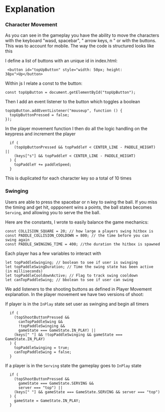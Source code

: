 # Explanation

### Character Movement
As you can see in the gameplay you have the ability to move the characters with the keyboard "wasd, spacebar", " arrow keys, n " or with the buttons. This was to account for mobile.
The way the code is structured looks like this 

I define a list of buttons with an unique id in index.html:

```
 <button id="topUpButton" style="width: 50px; height: 38px">Up</button>
```
Within js I relate a const to the button:
```
const topUpButton = document.getElementById("topUpButton");
```
Then I add an event listener to the button which toggles a boolean
```
topUpButton.addEventListener("mouseup", function () {
  topUpButtonPressed = false;
});
```

In the player movement function I then do all the logic handling on the keypress and increment the player
```
  if (
    (topUpButtonPressed && topPaddleY < CENTER_LINE - PADDLE_HEIGHT) ||
    (keys["s"] && topPaddleY < CENTER_LINE - PADDLE_HEIGHT)
  ) {
    topPaddleY += paddleSpeed;
  }
```

This is duplicated for each character key so a total of 10 times

### Swinging
Users are able to press the spacebar or n key to swing the ball. If you miss the timing and get hit, oppponent wins a points, the ball states becomes `Serving`, and allowing you to serve the the ball.

Here are the constants, I wrote to easily balance the game mechanics:

```
const COLLISION_SQUARE = 20; // how large a players swing hitbox is
const PADDLE_COLLISION_COOLDOWN = 800; // the time before you can swing again
const PADDLE_SWINGING_TIME = 400; //the duration the hitbox is spawned
```

Each player has a few variables to interact with
```
let topPaddleSwinging; // boolean to see if user is swinging
let topPaddleSwingDuration; // Time the swing state has been active (in milliseconds)
let topPaddleCooldownActive; // Flag to track swing cooldown
let canTopPaddleSwing; // bbolean to see if user can swing
```

We add listeners to the shooting buttons as defined in Player Movement explanation. In the player movement we have two versions of shoot:

If player is in the `InPlay` state set user as swinging and begin all timers
```
  if (
    (topShootButtonPressed &&
      canTopPaddleSwing &&
      !topPaddleSwinging &&
      gameState === GameState.IN_PLAY) ||
    (keys[" "] && !topPaddleSwinging && gameState === GameState.IN_PLAY)
  ) {
    topPaddleSwinging = true;
    canTopPaddleSwing = false;
  }
```

If a player is in the `Serving` state the gameplay goes to `InPlay` state
```
  if (
    (topShootButtonPressed &&
      gameState === GameState.SERVING &&
      server === "top") ||
    (keys[" "] && gameState === GameState.SERVING && server === "top")
  ) {
    gameState = GameState.IN_PLAY;
  }
  ```
